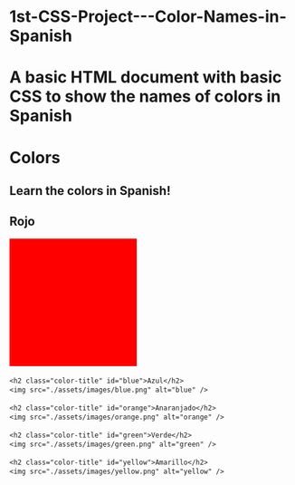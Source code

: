 # 1st-CSS-Project---Color-Names-in-Spanish
# A basic HTML document with basic CSS to show the names of colors in Spanish
<!DOCTYPE html>
<html lang="en">
  <head>
    <meta charset="UTF-8" />
    <title>Spanish Vocabulary</title>
    <link rel="stylesheet" href="./style.css" />
  </head>

  <body>
    <h1>Colors</h1>
    <h2>Learn the colors in Spanish!</h2>
    <h2 class="color-title" id="red">Rojo</h2>
    <img src="./assets/images/red.png" alt="red" />

    <h2 class="color-title" id="blue">Azul</h2>
    <img src="./assets/images/blue.png" alt="blue" />

    <h2 class="color-title" id="orange">Anaranjado</h2>
    <img src="./assets/images/orange.png" alt="orange" />

    <h2 class="color-title" id="green">Verde</h2>
    <img src="./assets/images/green.png" alt="green" />

    <h2 class="color-title" id="yellow">Amarillo</h2>
    <img src="./assets/images/yellow.png" alt="yellow" />
  </body>
</html>
